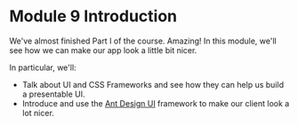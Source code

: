 # Module 9 Introduction

We've almost finished Part I of the course. Amazing! In this module, we'll see how we can make our app look a little bit nicer.

In particular, we'll:

- Talk about UI and CSS Frameworks and see how they can help us build a presentable UI.
- Introduce and use the [Ant Design UI](https://ant.design/) framework to make our client look a lot nicer.
